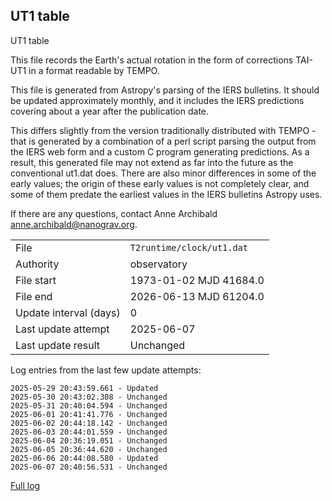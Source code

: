 
## UT1 table

UT1 table

This file records the Earth's actual rotation in the form of
corrections TAI-UT1 in a format readable by TEMPO.

This file is generated from Astropy's parsing of the IERS
bulletins. It should be updated approximately monthly, and it
includes the IERS predictions covering about a year after the
publication date.

This differs slightly from the version traditionally distributed
with TEMPO - that is generated by a combination of a perl script
parsing the output from the IERS web form and a custom C program
generating predictions. As a result, this generated file may not
extend as far into the future as the conventional ut1.dat does.
There are also minor differences in some of the early values; the
origin of these early values is not completely clear, and some of
them predate the earliest values in the IERS bulletins Astropy uses.

If there are any questions, contact Anne Archibald
<anne.archibald@nanograv.org>.

|     |     |
|:--- |:--- |
| File | `T2runtime/clock/ut1.dat` |
| Authority | observatory |
| File start | 1973-01-02 MJD 41684.0 |
| File end | 2026-06-13 MJD 61204.0 |
| Update interval (days) | 0 |
| Last update attempt | 2025-06-07 |
| Last update result | Unchanged |

Log entries from the last few update attempts:
```
2025-05-29 20:43:59.661 - Updated
2025-05-30 20:43:02.308 - Unchanged
2025-05-31 20:40:04.594 - Unchanged
2025-06-01 20:41:41.776 - Unchanged
2025-06-02 20:44:18.142 - Unchanged
2025-06-03 20:44:01.559 - Unchanged
2025-06-04 20:36:19.051 - Unchanged
2025-06-05 20:36:44.620 - Unchanged
2025-06-06 20:44:08.580 - Updated
2025-06-07 20:40:56.531 - Unchanged
```
[Full log](https://raw.githubusercontent.com/ipta/pulsar-clock-corrections/main/log/T2runtime/clock/ut1.dat.log)
